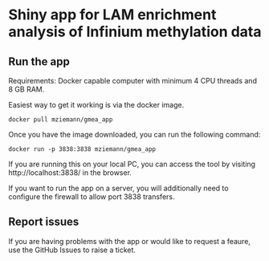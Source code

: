 # Shiny app for LAM enrichment analysis of Infinium methylation data

## Run the app

Requirements: Docker capable computer with minimum 4 CPU threads and 8 GB RAM.

Easiest way to get it working is via the docker image.

```
docker pull mziemann/gmea_app
```

Once you have the image downloaded, you can run the following command:

```
docker run -p 3838:3838 mziemann/gmea_app
```

If you are running this on your local PC, you can access the tool by visiting http://localhost:3838/ in the browser.

If you want to run the app on a server, you will additionally need to configure the firewall to allow port 3838
transfers.

## Report issues

If you are having problems with the app or would like to request a feaure, use the GitHub Issues to raise a ticket.
